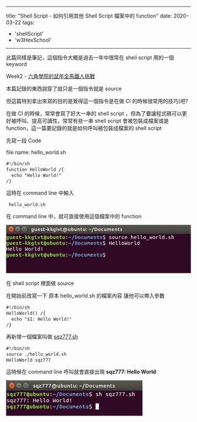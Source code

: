 
---
title: "Shell Script - 如何引用其他 Shell Script 檔案中的 function"
date: 2020-03-22
tags: 
  - 'shellScript'
  - 'w3HexSchool'
---

此篇同樣是筆記，這個指令大概是過去一年中很常在 shell script 用的一個 keyword

Week2 - [六角學院的鼠年全馬鐵人挑戰](https://www.hexschool.com/2019/11/14/2019-11-14-w3Hexschool-2020-challenge/)

本篇記錄的東西說穿了就只是一個指令就是 source

但這篇特別拿出來寫的目的是覺得這一個指令是在做 CI 的時候很常用的技巧(吧?

在做 CI 的時候，常常會寫了好大一串的 shell script ，但為了要讓程式碼可以更好被呼叫、提高可讀性，常常有些一串 shell script 會被包裝成檔案或是 function，這一篇要記錄的就是如何呼叫被包裝成檔案的 shell script

先寫一段 Code

file name: hello\_world.sh

    #!/bin/sh
    function HelloWorld /{
      echo "Hello World!"
    /}
    

這時在 command line 中輸入

     hello_world.sh
    

在 command line 中，就可直接使用這個檔案中的 function

![](/img/2020-230120/1584889152.png)

在 shell script 裡面做 source

在開始前改寫一下 原本 hello\_world.sh 的檔案內容 讓他可以帶入參數

    #!/bin/sh
    HelloWorld() /{
      echo "$1: Hello World!"
    /}
    

再新增一個檔案叫做 [sqz777.sh](http://sqz777.sh)

    #!/bin/sh
    source ./hello_world.sh
    HelloWorld sqz777
    

這時候在 command line 呼叫就會直接出現 **sqz777: Hello World**

![](/img/2020-230120/1584889159.png)